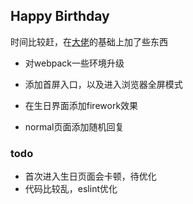 ## Happy Birthday
时间比较赶，在[大佬](https://github.com/xmflswood/xmflswood.github.io)的基础上加了些东西

* 对webpack一些环境升级

* 添加首屏入口，以及进入浏览器全屏模式

* 在生日界面添加firework效果

* normal页面添加随机回复

### todo
 * 首次进入生日页面会卡顿，待优化
 * 代码比较乱，eslint优化


